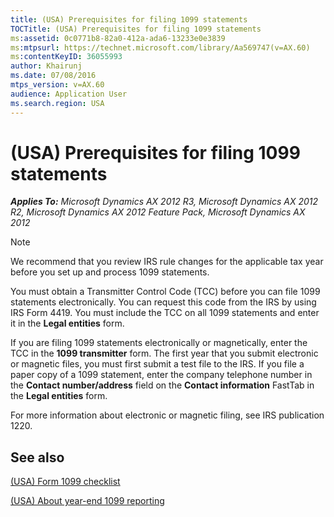 ```yaml
---
title: (USA) Prerequisites for filing 1099 statements
TOCTitle: (USA) Prerequisites for filing 1099 statements
ms:assetid: 0c0771b8-82a0-412a-ada6-13233e0e3839
ms:mtpsurl: https://technet.microsoft.com/library/Aa569747(v=AX.60)
ms:contentKeyID: 36055993
author: Khairunj
ms.date: 07/08/2016
mtps_version: v=AX.60
audience: Application User
ms.search.region: USA
---
```


# (USA) Prerequisites for filing 1099 statements 


_**Applies To:** Microsoft Dynamics AX 2012 R3, Microsoft Dynamics AX 2012 R2, Microsoft Dynamics AX 2012 Feature Pack, Microsoft Dynamics AX 2012_


> [!NOTE]
> <P>We recommend that you review IRS rule changes for the applicable tax year before you set up and process 1099 statements.</P>



You must obtain a Transmitter Control Code (TCC) before you can file 1099 statements electronically. You can request this code from the IRS by using IRS Form 4419. You must include the TCC on all 1099 statements and enter it in the **Legal entities** form.

If you are filing 1099 statements electronically or magnetically, enter the TCC in the **1099 transmitter** form. The first year that you submit electronic or magnetic files, you must first submit a test file to the IRS. If you file a paper copy of a 1099 statement, enter the company telephone number in the **Contact number/address** field on the **Contact information** FastTab in the **Legal entities** form.

For more information about electronic or magnetic filing, see IRS publication 1220.

## See also

[(USA) Form 1099 checklist](usa-form-1099-checklist.md)

[(USA) About year-end 1099 reporting](usa-about-year-end-1099-reporting.md)

  


